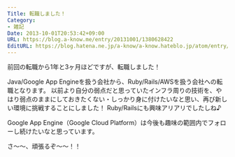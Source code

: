 ```yaml
---
Title: 転職しました！
Category:
- 雑記
Date: 2013-10-01T20:53:42+09:00
URL: https://blog.a-know.me/entry/20131001/1380628422
EditURL: https://blog.hatena.ne.jp/a-know/a-know.hateblo.jp/atom/entry/12921228815727979258
---
```


前回の転職から1年と3ヶ月ほどですが、転職しました！


Java/Google App Engineを扱う会社から、Ruby/Rails/AWSを扱う会社への転職となります。
以前より自分の弱点だと思っていたインフラ周りの技術を、やはり弱点のままにしておきたくない・しっかり身に付けたいなと思い、再び新しい環境に挑戦することにしました！
Ruby/Railsにも興味アリアリでしたしね♪


Google App Engine（Google Cloud Platform）は今後も趣味の範囲内でフォローし続けたいなと思っています。


さ〜〜、頑張るぞ〜〜！！


<script src="https://moshi-moshi.moshimo.works/moshimoshi/a_know_blog/20131001-1380628422?title=%E8%BB%A2%E8%81%B7%E3%81%97%E3%81%BE%E3%81%97%E3%81%9F%EF%BC%81"></script>
